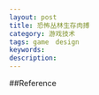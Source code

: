 ```yaml
---
layout: post
title: 恐怖丛林生存肉搏
category: 游戏技术
tags: game　design
keywords:
description: 
---
```


##Reference
